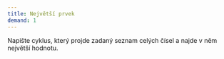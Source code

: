 ```yaml
---  
title: Největší prvek  
demand: 1  
---  
```


Napište cyklus, který projde zadaný seznam celých čísel a najde v něm největší
hodnotu.

